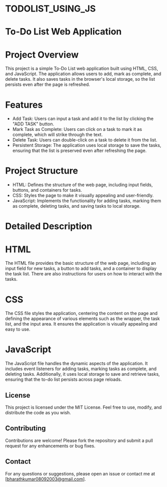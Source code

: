 # TODOLIST_USING_JS
# To-Do List Web Application

# Project Overview

This project is a simple To-Do List web application built using HTML, CSS, and JavaScript. The application allows users to add, mark as complete, and delete tasks. It also saves tasks in the browser's local storage, so the list persists even after the page is refreshed.

# Features

- Add Task: Users can input a task and add it to the list by clicking the "ADD TASK" button.
- Mark Task as Complete: Users can click on a task to mark it as complete, which will strike through the text.
- Delete Task: Users can double-click on a task to delete it from the list.
- Persistent Storage: The application uses local storage to save the tasks, ensuring that the list is preserved even after refreshing the page.

# Project Structure

- HTML: Defines the structure of the web page, including input fields, buttons, and containers for tasks.
- CSS: Styles the page to make it visually appealing and user-friendly.
- JavaScript: Implements the functionality for adding tasks, marking them as complete, deleting tasks, and saving tasks to local storage.

# Detailed Description

# HTML

The HTML file provides the basic structure of the web page, including an input field for new tasks, a button to add tasks, and a container to display the task list. There are also instructions for users on how to interact with the tasks.

# CSS

The CSS file styles the application, centering the content on the page and defining the appearance of various elements such as the wrapper, the task list, and the input area. It ensures the application is visually appealing and easy to use.

# JavaScript

The JavaScript file handles the dynamic aspects of the application. It includes event listeners for adding tasks, marking tasks as complete, and deleting tasks. Additionally, it uses local storage to save and retrieve tasks, ensuring that the to-do list persists across page reloads.

## License

This project is licensed under the MIT License. Feel free to use, modify, and distribute the code as you wish.

## Contributing

Contributions are welcome! Please fork the repository and submit a pull request for any enhancements or bug fixes.

## Contact

For any questions or suggestions, please open an issue or contact me at [bharathkumar08092003@gmail.com].
